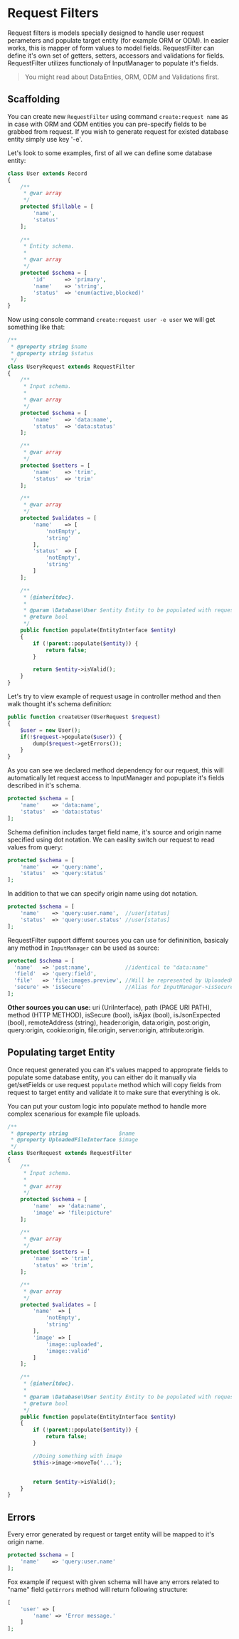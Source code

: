 # Request Filters
Request filters is models specially designed to handle user request perameters and populate target entity (for example ORM or ODM). In easier works, this is mapper
of form values to model fields. RequestFilter can define it's own set of getters, setters, accessors and validations for fields. RequestFilter utilizes functionaly of
InputManager to populate it's fields.
> You might read about DataEnties, ORM, ODM and Validations first.

## Scaffolding
You can create new `RequestFilter` using command `create:request name` as in case with ORM and ODM entities you can pre-specify fields to be grabbed from request. 
If you wish to generate request for existed database entity simply use key '-e'.

Let's look to some examples, first of all we can define some database entity:

```php
class User extends Record
{
    /**
     * @var array
     */
    protected $fillable = [
        'name',
        'status'
    ];
    
    /**
     * Entity schema.
     *
     * @var array
     */
    protected $schema = [
        'id'      => 'primary',
        'name'    => 'string',
        'status'  => 'enum(active,blocked)'
    ];
}
```

Now using console command `create:request user -e user` we will get something like that:

```php
/**
 * @property string $name
 * @property string $status
 */
class UseryRequest extends RequestFilter
{
    /**
     * Input schema.
     *
     * @var array
     */
    protected $schema = [
        'name'    => 'data:name',
        'status'  => 'data:status'
    ];

    /**
     * @var array
     */
    protected $setters = [
        'name'    => 'trim',
        'status'  => 'trim'
    ];

    /**
     * @var array
     */
    protected $validates = [
        'name'    => [
            'notEmpty',
            'string'
        ],
        'status'  => [
            'notEmpty',
            'string'
        ]
    ];

    /**
     * {@inheritdoc}.
     *
     * @param \Database\User $entity Entity to be populated with request data.
     * @return bool
     */
    public function populate(EntityInterface $entity)
    {
        if (!parent::populate($entity)) {
            return false;
        }

        return $entity->isValid();
    }
}
```

Let's try to view example of request usage in controller method and then walk thought it's schema definition:

```php
public function createUser(UserRequest $request)
{
    $user = new User();
    if(!$request->populate($user)) {
        dump($request->getErrors());
    }
}
```

As you can see we declared method dependency for our request, this will automatically let request access to InputManager and popuplate it's fields described in it's schema.

```php
protected $schema = [
    'name'    => 'data:name',
    'status'  => 'data:status'
];
```

Schema definition includes target field name, it's source and origin name specified using dot notation. We can easlity switch our request to read values from query:

```php
protected $schema = [
    'name'    => 'query:name',
    'status'  => 'query:status'
];
```

In addition to that we can specify origin name using dot notation.

```php
protected $schema = [
    'name'    => 'query:user.name',  //user[status]
    'status'  => 'query:user.status' //user[status]
];
```

RequestFilter support differnt sources you can use for defininition, basicaly any method in `InputManager` can be used as source:
```php
protected $schema = [
  'name'   => 'post:name',           //identical to "data:name"
  'field'  => 'query:field',         
  'file'   => 'file:images.preview', //Will be represented by UploadedFile Interface
  'secure' => 'isSecure'             //Alias for InputManager->isSecure()
];
```

**Other sources you can use:** uri (UriInterface), path (PAGE URI PATH), method (HTTP METHOD), isSecure (bool), isAjax (bool), isJsonExpected (bool), remoteAddress (string), header:origin, data:origin, post:origin, query:origin, cookie:origin, file:origin, server:origin, attribute:origin.

## Populating target Entity
Once request generated you can it's values mapped to approprate fields to populate some database entity, you can either do it manually via get/setFields or use request `populate` method which will copy fields from request to target entity and validate it to make sure that everything is ok.

You can put your custom logic into populate method to handle more complex scenarious for example file uploads. 

```php
/**
 * @property string                $name
 * @property UploadedFileInterface $image
 */
class UserRequest extends RequestFilter
{
    /**
     * Input schema.
     *
     * @var array
     */
    protected $schema = [
        'name'  => 'data:name',
        'image' => 'file:picture'
    ];

    /**
     * @var array
     */
    protected $setters = [
        'name'   => 'trim',
        'status' => 'trim',
    ];

    /**
     * @var array
     */
    protected $validates = [
        'name'  => [
            'notEmpty',
            'string'
        ],
        'image' => [
            'image::uploaded',
            'image::valid'
        ]
    ];

    /**
     * {@inheritdoc}.
     *
     * @param \Database\User $entity Entity to be populated with request data.
     * @return bool
     */
    public function populate(EntityInterface $entity)
    {
        if (!parent::populate($entity)) {
            return false;
        }

        //Doing something with image
        $this->image->moveTo('...');


        return $entity->isValid();
    }
}
```

## Errors
Every error generated by request or target entity will be mapped to it's origin name. 

```php
protected $schema = [
    'name'    => 'query:user.name'
];
```

Fox example if request with given schema will have any errors related to "name" field `getErrors` method will return following structure:
```php
[
    'user' => [
        'name' => 'Error message.'
    ]
];
```